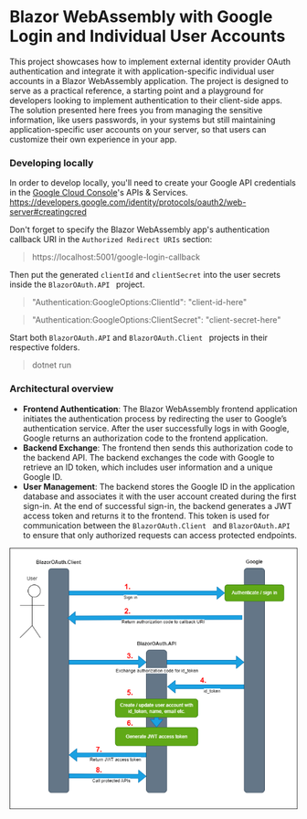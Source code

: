 # Blazor WebAssembly with Google Login and Individual User Accounts

This project showcases how to implement external identity provider OAuth authentication and integrate it with application-specific individual user accounts in a Blazor WebAssembly application. The project is designed to serve as a practical reference, a starting point and a playground for developers looking to implement authentication to their client-side apps. The solution presented here frees you from managing the sensitive information, like users passwords, in your systems but still maintaining application-specific user accounts on your server, so that users can customize their own experience in your app. 

### Developing locally

In order to develop locally, you'll need to create your Google API credentials in the [Google Cloud Console](https://console.cloud.google.com/)'s APIs & Services. https://developers.google.com/identity/protocols/oauth2/web-server#creatingcred

Don't forget to specify the Blazor WebAssembly app's authentication callback URI in the ```Authorized Redirect URIs``` section:
> https://localhost:5001/google-login-callback 

Then put the generated ```clientId``` and ```clientSecret``` into the user secrets inside the ```BlazorOAuth.API ``` project.

>"Authentication:GoogleOptions:ClientId": "client-id-here"

>"Authentication:GoogleOptions:ClientSecret": "client-secret-here"

Start both ```BlazorOAuth.API``` and ```BlazorOAuth.Client ``` projects in their respective folders.
> dotnet run

### Architectural overview

-   **Frontend Authentication**: The Blazor WebAssembly frontend application initiates the authentication process by redirecting the user to Google’s authentication service. After the user successfully logs in with Google, Google returns an authorization code to the frontend application.
-   **Backend Exchange**: The frontend then sends this authorization code to the backend API. The backend exchanges the code with Google to retrieve an ID token, which includes user information and a unique Google ID.
-   **User Management**: The backend stores the Google ID in the application database and associates it with the user account created during the first sign-in. At the end of successful sign-in, the backend generates a JWT access token and returns it to the frontend. This token is used for communication between the ```BlazorOAuth.Client ``` and ```BlazorOAuth.API``` to ensure that only authorized requests can access protected endpoints.

![architecture_overview](assets/img/architecture_overview_diagram.png)

